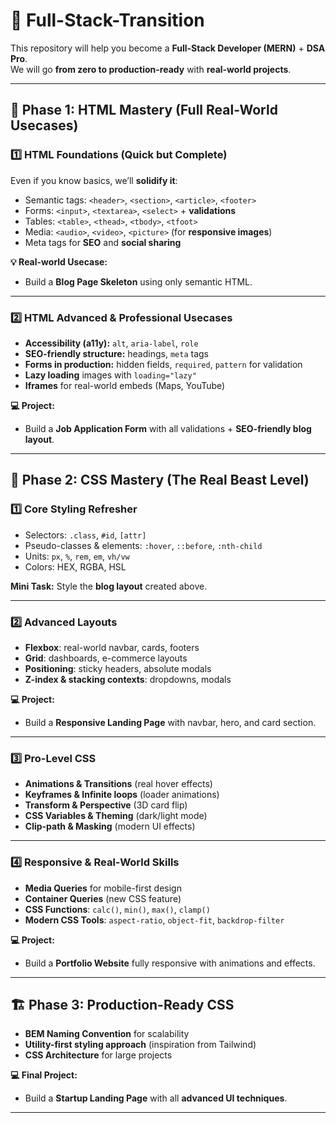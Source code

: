 # 🚀 Full-Stack-Transition

This repository will help you become a **Full-Stack Developer (MERN)** + **DSA Pro**.  
We will go **from zero to production-ready** with **real-world projects**.

---

## **📌 Phase 1: HTML Mastery (Full Real-World Usecases)**

### **1️⃣ HTML Foundations (Quick but Complete)**

Even if you know basics, we’ll **solidify it**:

- Semantic tags: `<header>`, `<section>`, `<article>`, `<footer>`
- Forms: `<input>`, `<textarea>`, `<select>` + **validations**
- Tables: `<table>`, `<thead>`, `<tbody>`, `<tfoot>`
- Media: `<audio>`, `<video>`, `<picture>` (for **responsive images**)
- Meta tags for **SEO** and **social sharing**

**💡 Real-world Usecase:**  
- Build a **Blog Page Skeleton** using only semantic HTML.

---

### **2️⃣ HTML Advanced & Professional Usecases**
- **Accessibility (a11y):** `alt`, `aria-label`, `role`
- **SEO-friendly structure:** headings, `meta` tags
- **Forms in production:** hidden fields, `required`, `pattern` for validation
- **Lazy loading** images with `loading="lazy"`
- **Iframes** for real-world embeds (Maps, YouTube)

**💻 Project:**  
- Build a **Job Application Form** with all validations + **SEO-friendly blog layout**.

---

## **🎨 Phase 2: CSS Mastery (The Real Beast Level)**

### **1️⃣ Core Styling Refresher**
- Selectors: `.class`, `#id`, `[attr]`
- Pseudo-classes & elements: `:hover`, `::before`, `:nth-child`
- Units: `px`, `%`, `rem`, `em`, `vh/vw`
- Colors: HEX, RGBA, HSL

**Mini Task:** Style the **blog layout** created above.

---

### **2️⃣ Advanced Layouts**
- **Flexbox**: real-world navbar, cards, footers
- **Grid**: dashboards, e-commerce layouts
- **Positioning**: sticky headers, absolute modals
- **Z-index & stacking contexts**: dropdowns, modals

**💻 Project:**  
- Build a **Responsive Landing Page** with navbar, hero, and card section.

---

### **3️⃣ Pro-Level CSS**
- **Animations & Transitions** (real hover effects)
- **Keyframes & Infinite loops** (loader animations)
- **Transform & Perspective** (3D card flip)
- **CSS Variables & Theming** (dark/light mode)
- **Clip-path & Masking** (modern UI effects)

---

### **4️⃣ Responsive & Real-World Skills**
- **Media Queries** for mobile-first design
- **Container Queries** (new CSS feature)
- **CSS Functions**: `calc()`, `min()`, `max()`, `clamp()`
- **Modern CSS Tools**: `aspect-ratio`, `object-fit`, `backdrop-filter`

**💻 Project:**  
- Build a **Portfolio Website** fully responsive with animations and effects.

---

## **🏗️ Phase 3: Production-Ready CSS**
- **BEM Naming Convention** for scalability
- **Utility-first styling approach** (inspiration from Tailwind)
- **CSS Architecture** for large projects

**💻 Final Project:**  
- Build a **Startup Landing Page** with all **advanced UI techniques**.

---